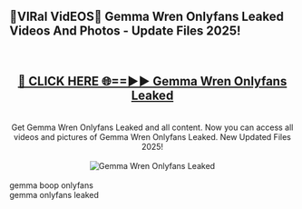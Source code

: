 <h2>🔴VIRal VidEOS🔴 Gemma Wren Onlyfans Leaked Videos And Photos - Update Files 2025!</h2>
<br>
<div align="center">
<h2><a href="https://virallinks.top/odZfE0" rel="nofollow">🔴 CLICK HERE 🌐==►► Gemma Wren Onlyfans Leaked</a></h2>
<br>
Get Gemma Wren Onlyfans Leaked and all content. Now you can access all videos and pictures of Gemma Wren Onlyfans Leaked. New Updated Files 2025!
<br>
<br>
<a href="https://virallinks.top/odZfE0" rel="nofollow" data-target="animated-image.originalLink"><img src="https://i.imgur.com/dJHk4Zq.gif)" alt="Gemma Wren Onlyfans Leaked" style="max-width: 100%; display: inline-block;" data-target="animated-image.originalImage"></a>
</div>
<br>
gemma boop onlyfans<br>
gemma onlyfans leaked